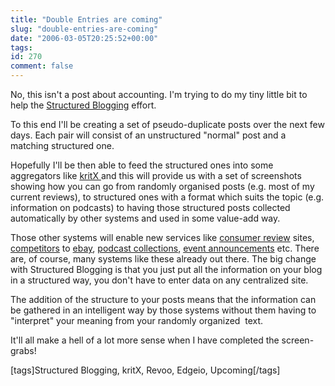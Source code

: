 ```yaml
---
title: "Double Entries are coming"
slug: "double-entries-are-coming"
date: "2006-03-05T20:25:52+00:00"
tags:
id: 270
comment: false
---
```


No, this isn't a post about accounting. I'm trying to do my tiny little bit to help the [Structured Blogging](http://www.structuredblogging.org/) effort. 

To this end I'll be creating a set of pseudo-duplicate posts over the next few days. Each pair will consist of an unstructured "normal" post and a matching structured one. 

Hopefully I'll be then able to feed the structured ones into some aggregators like [kritX ](http://kritx.com/)and this will provide us with a set of screenshots showing how you can go from randomly organised posts (e.g. most of my current reviews), to structured ones with a format which suits the topic (e.g. information on podcasts) to having those structured posts collected automatically by other systems and used in some value-add way.

Those other systems will enable new services like [consumer review](http://www.revoo.com/) sites, [competitors](http://www.edgeio.com) to [ebay](http://www.ebay.ie), [podcast collections](http://www.podcastalley.com/), [event announcements](http://upcoming.org/) etc. There are, of course, many systems like these already out there. The big change with Structured Blogging is that you just put all the information on your blog in a structured way, you don't have to enter data on any centralized site. 

The addition of the structure to your posts means that the information can be gathered in an intelligent way by those systems without them having to "interpret" your meaning from your randomly organized&nbsp; text. 

It'll all make a hell of a lot more sense when I have completed the screen-grabs!

[tags]Structured Blogging, kritX, Revoo, Edgeio, Upcoming[/tags]
